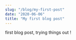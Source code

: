 ```yaml
---
slug: "/blog/my-first-post"
date: "2020-06-06"
title: "My first blog post"
---
```


first blog post, trying things out !

